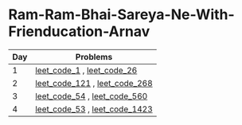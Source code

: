 # Ram-Ram-Bhai-Sareya-Ne-With-Frienducation-Arnav

| Day | Problems                                                                                                                                                 |
| --- | ----                                                                                                                                                     |
| 1   | [leet_code_1](day_1/1.two-sum-python3.py)                             , [leet_code_26](day_1/26.remove-duplicates-from-sorted-array-python3.py)          |
| 2   | [leet_code_121](day_2/121.best-time-to-buy-and-sell-stock-python3.py) , [leet_code_268](day_2/268.missing-number-python3.py)                             |
| 3   | [leet_code_54](day_3/54.spiral-matrix-python3.py)                     , [leet_code_560](day_3/560.subarray-sum-equals-k-python3.py)                      |
| 4   | [leet_code_53](day_4/53.maximum-subarray-python3.py)                  , [leet_code_1423](day_4/1423.maximum-points-you-can-obtain-from-cards-python3.py) |
